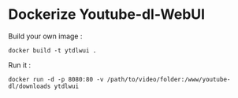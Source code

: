 # Dockerize Youtube-dl-WebUI

Build your own image :

`docker build -t ytdlwui .`

Run it :

`docker run -d -p 8080:80 -v /path/to/video/folder:/www/youtube-dl/downloads ytdlwui `
